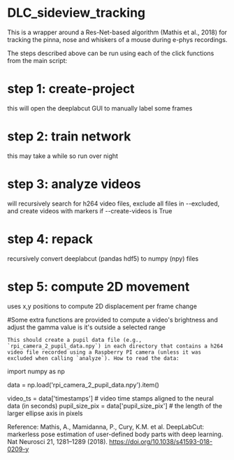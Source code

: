 # DLC_sideview_tracking
This is a wrapper around a Res-Net-based algorithm (Mathis et al., 2018) for tracking the pinna, nose and whiskers of a mouse during e-phys recordings.


The steps described above can be run using each of the click functions from the main script:

# step 1: create-project 
this will open the deeplabcut GUI to manually label some frames

# step 2: train network 
this may take a while so run over night

# step 3: analyze videos 
will recursively search for h264 video files, exclude all files in --excluded, and create videos with markers if --create-videos is True

# step 4: repack
recursively convert deeplabcut (pandas hdf5) to numpy (npy) files

# step 5: compute 2D movement
uses x,y positions to compute 2D displacement per frame change

#Some extra functions are provided to compute a video's brightness and adjust the gamma value is it's outside a selected range


```
This should create a pupil data file (e.g., `rpi_camera_2_pupil_data.npy`) in each directory that contains a h264 video file recorded using a Raspberry PI camera (unless it was excluded when calling `analyze`). How to read the data:  
```
import numpy as np

data = np.load('rpi_camera_2_pupil_data.npy').item()

video_ts = data['timestamps']  # video time stamps aligned to the neural data (in seconds)
pupil_size_pix = data['pupil_size_pix']  # the length of the larger ellipse axis in pixels




Reference:
Mathis, A., Mamidanna, P., Cury, K.M. et al. DeepLabCut: markerless pose estimation of user-defined body parts with deep learning. Nat Neurosci 21, 1281–1289 (2018). https://doi.org/10.1038/s41593-018-0209-y

